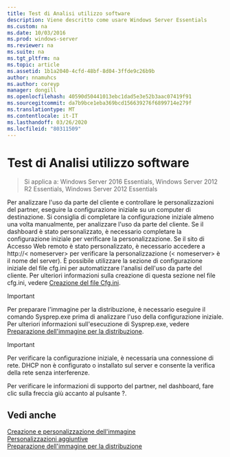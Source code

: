 ```yaml
---
title: Test di Analisi utilizzo software
description: Viene descritto come usare Windows Server Essentials
ms.custom: na
ms.date: 10/03/2016
ms.prod: windows-server
ms.reviewer: na
ms.suite: na
ms.tgt_pltfrm: na
ms.topic: article
ms.assetid: 1b1a2040-4cfd-48bf-8d04-3ffde9c26b9b
author: nnamuhcs
ms.author: coreyp
manager: dongill
ms.openlocfilehash: 40590d50441013ebc1dad5e3e52b3aac07419f91
ms.sourcegitcommit: da7b9bce1eba369bcd156639276f6899714e279f
ms.translationtype: MT
ms.contentlocale: it-IT
ms.lasthandoff: 03/26/2020
ms.locfileid: "80311509"
---
```

# <a name="testing-the-customer-experience"></a>Test di Analisi utilizzo software

>Si applica a: Windows Server 2016 Essentials, Windows Server 2012 R2 Essentials, Windows Server 2012 Essentials

Per analizzare l'uso da parte del cliente e controllare le personalizzazioni del partner, eseguire la configurazione iniziale su un computer di destinazione. Si consiglia di completare la configurazione iniziale almeno una volta manualmente, per analizzare l'uso da parte del cliente. Se il dashboard è stato personalizzato, è necessario completare la configurazione iniziale per verificare la personalizzazione. Se il sito di Accesso Web remoto è stato personalizzato, è necessario accedere a http://< nomeserver\> per verificare la personalizzazione (< nomeserver\> è il nome del server). È possibile utilizzare la sezione di configurazione iniziale del file cfg.ini per automatizzare l'analisi dell'uso da parte del cliente. Per ulteriori informazioni sulla creazione di questa sezione nel file cfg.ini, vedere [Creazione del file Cfg.ini](Create-the-Cfg.ini-File.md).  
  
> [!IMPORTANT]
>  Per preparare l'immagine per la distribuzione, è necessario eseguire il comando Sysprep.exe prima di analizzare l'uso della configurazione iniziale. Per ulteriori informazioni sull'esecuzione di Sysprep.exe, vedere [Preparazione dell'immagine per la distribuzione](Preparing-the-Image-for-Deployment.md).  
  
> [!IMPORTANT]
>  Per verificare la configurazione iniziale, è necessaria una connessione di rete. DHCP non è configurato o installato sul server e consente la verifica della rete senza interferenze.  
  
 Per verificare le informazioni di supporto del partner, nel dashboard, fare clic sulla freccia giù accanto al pulsante ?.  
  
## <a name="see-also"></a>Vedi anche  
 [Creazione e personalizzazione dell'immagine](Creating-and-Customizing-the-Image.md)   
 [Personalizzazioni aggiuntive](Additional-Customizations.md)   
 [Preparazione dell'immagine per la distribuzione](Preparing-the-Image-for-Deployment.md)